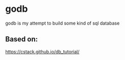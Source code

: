 # godb
godb is my attempt to build some kind of sql database

## Based on:
https://cstack.github.io/db_tutorial/